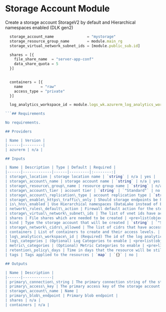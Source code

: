 # Storage Account  Module

Create a storage account StorageV2 by default and Hierarchical namespaces enabled (DLK gen2)

```javascript
  storage_account_name               = "mystorage"
  storage_resource_group_name        = module.main_rg
  storage_virtual_network_subnet_ids = [module.public_sub.id]

  shares = [{
    file_share_name  = "server-app-conf"
    data_share_quota = 5
  }]

  
  containers = [{
    name        = "raw"
    access_type = "private"
  }]

  log_analytics_workspace_id = module.logs_wk.azurerm_log_analytics_workspace.id

```## Requirements

No requirements.

## Providers

| Name | Version |
|------|---------|
| azurerm | n/a |

## Inputs

| Name | Description | Type | Default | Required |
|------|-------------|------|---------|:--------:|
| storage\_location | storage location name | `string` | n/a | yes |
| storage\_account\_name | storage account name | `string` | n/a | yes |
| storage\_resource\_group\_name | resource group name | `string` | n/a | yes |
| storage\_account\_tier | account tier | `string` | `"Standard"` | no |
| storage\_account\_replication\_type | account replication type | `string` | `"LRS"` | no |
| storage\_enable\_https\_traffic\_only | Should storage endpoints be https only | `bool` | `true` | no |
| is\_hns\_enabled | Use Hierarchical namespaces (DataLake instead of Blob) | `bool` | `true` | no |
| network\_rules\_default\_action | Firewall default action for the storage account | `string` | `"Allow"` | no |
| storage\_virtual\_network\_subnet\_ids | The list of vnet ids have access to storage | `list(string)` | `[]` | no |
| shares | File shares which are needed to be created | <pre>list(object({<br>    file_share_name = string<br>    data_share_quota = number<br>  }))</pre> | `[]` | no |
| kind | Type the storage account that will be created | `string` | `"StorageV2"` | no |
| storage\_network\_cidrs\_allowed | The list of cidrs that have access to storage | `list(string)` | `[]` | no |
| containers | List of containers to create and their access levels. | `list(object({ name = string, access_type = string }))` | `[]` | no |
| log\_analytics\_workspace\_id | (Required) The id of the log analytics workspace, where the data should get pushed to | `any` | n/a | yes |
| log\_categories | (Optional) Log Categories to enable | <pre>list(object({<br>    name = string<br>    enabled = bool<br>    retention_days = number<br>  }))</pre> | `[]` | no |
| metric\_categories | (Optional) Metric Categories to enable | <pre>list(object({<br>    name = string<br>    enabled = bool<br>    retention_days = number<br>  }))</pre> | <pre>[<br>  {<br>    "enabled": true,<br>    "name": "Capacity",<br>    "retention_days": 7<br>  },<br>  {<br>    "enabled": true,<br>    "name": "Transaction",<br>    "retention_days": 7<br>  }<br>]</pre> | no |
| retention\_policy\_days | Time in days that the resource will be still available after deletion, only supported for kind=BlobStorage | `number` | `7` | no |
| tags | Tags applied to the resources | `map` | `{}` | no |

## Outputs

| Name | Description |
|------|-------------|
| primary\_connection\_string | The primary connection string of the storage account |
| primary\_access\_key | The primary access key of the storage account |
| storage\_account\_name | Name |
| primary\_blob\_endpoint | Primary blob endpoint |
| shares | n/a |
| containers | n/a |

